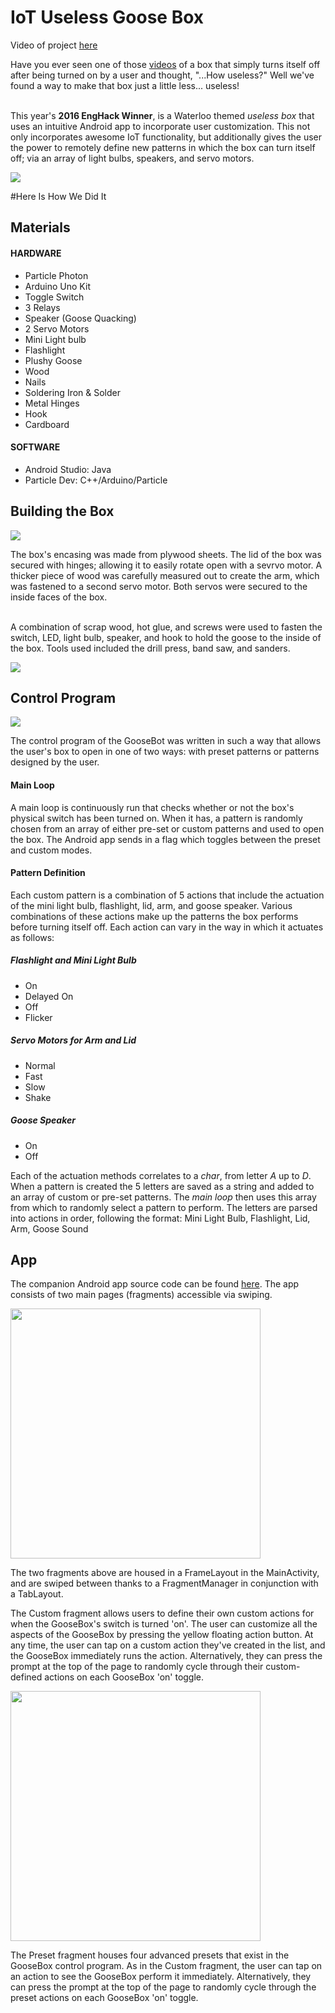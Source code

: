 # IoT Useless Goose Box
<!-- INTRO -->

<p>Video of project <a href="https://www.youtube.com/watch?v=Be9eE4zZ2zc">here</a></p>

<p>Have you ever seen one of those <a href="https://www.youtube.com/watch?v=aqAUmgE3WyM">videos</a> of a box that simply turns itself off after being turned on by a user and thought, "...How useless?"  Well we've found a way to make that box just a little less... useless!</br></br>

This year's <b>2016 EngHack Winner</b>, is a Waterloo themed <i>useless box</i> that uses an intuitive Android app to incorporate user customization.  This not only incorporates awesome IoT functionality, but additionally gives the user the power to remotely define new patterns in which the box can turn itself off; via an array of light bulbs, speakers, and servo motors.</p>

<img src="images/introPicture.jpg"/>

#Here Is How We Did It
<h2>Materials</h2>
<h4>HARDWARE</h4>
<ul>
  <li>Particle Photon</li>
  <li>Arduino Uno Kit</li>
  <li>Toggle Switch</li>
  <li>3 Relays</li>
  <li>Speaker (Goose Quacking)</li>
  <li>2 Servo Motors</li>
  <li>Mini Light bulb</li>
  <li>Flashlight</li>
  <li>Plushy Goose</li>
  <li>Wood</li>
  <li>Nails</li>
  <li>Soldering Iron & Solder</li>
  <li>Metal Hinges</li>
  <li>Hook</li>
  <li>Cardboard</li>
</ul>
<h4>SOFTWARE</h4>
<ul>
  <li>Android Studio: Java</li>
  <li>Particle Dev: C++/Arduino/Particle</li>
</ul>

<!-- BOX  -->
<h2>Building the Box</h2>
<img src="images/boxConstruction.jpg"/>  
<p>The box's encasing was made from plywood sheets.  The lid of the box was secured with hinges; allowing it to easily rotate open with a sevrvo motor.  A thicker piece of wood was carefully measured out to create the arm, which was fastened to a second servo motor.  Both servos were secured to the inside faces of the box.</br></br>

A combination of scrap wood, hot glue, and screws were used to fasten the switch, LED, light bulb, speaker, and hook to hold the goose to the inside of the box.  Tools used included the drill press, band saw, and sanders.</p>
<img src="images/hardwarePic.jpg"/>

<!-- CONTROL PROGRAM  -->
<h2>Control Program</h2>
<img src="images/DSC01584.JPG"/>
<p>The control program of the GooseBot was written in such a way that allows the user's box to open in one of two ways: with preset patterns or patterns designed by the user.

<h4>Main Loop</h4>
<p>A main loop is continuously run that checks whether or not the box's physical switch has been turned on.  When it has, a pattern is randomly chosen from an array of either pre-set or custom patterns and used to open the box. The Android app sends in a flag which toggles between the preset and custom modes.</p>

<h4>Pattern Definition</h4>
<p>Each custom pattern is a combination of 5 actions that include the actuation of the mini light bulb, flashlight, lid, arm, and goose speaker. Various combinations of these actions make up the patterns the box performs before turning itself off. Each action can vary in the way in which it actuates as follows:</p>
<h5>Flashlight and Mini Light Bulb</h5>
<ul>
  <li>On</li>
  <li>Delayed On</li>
  <li>Off</li>
  <li>Flicker</li>
</ul>
<h5>Servo Motors for Arm and Lid</h5>
<ul>
  <li>Normal</li>
  <li>Fast</li>
  <li>Slow</li>
  <li>Shake</li>
</ul>
<h5>Goose Speaker</h5>
<ul>
  <li>On</li>
  <li>Off</li>
</ul>
<p>Each of the actuation methods correlates to a <i>char</i>, from letter <i>A</i> up to <i>D</i>. When a pattern is created the 5 letters are saved as a string and added to an array of custom or pre-set patterns. The <i>main loop</i> then uses this array from which to randomly select a pattern to perform. The letters are parsed into actions in order, following the format:  Mini Light Bulb, Flashlight, Lid, Arm, Goose Sound</p>

<!-- ANDROID APPLICATION  -->
<h2>App</h2>
<p>The companion Android app source code can be found <a href="https://github.com/uzbhutta/Android-IoTUselessGooseBox">here</a>. The app consists of two main pages (fragments) accessible via swiping. </p>

<img src="images/screens.gif" width="400">

<p>The two fragments above are housed in a FrameLayout in the MainActivity, and are swiped between thanks to a FragmentManager in conjunction with a TabLayout.</p>

<p>The Custom fragment allows users to define their own custom actions for when the GooseBox's switch is turned 'on'. The user can customize all the aspects of the GooseBox by pressing the yellow floating action button. At any time, the user can tap on a custom action they've created in the list, and the GooseBox immediately runs the action. Alternatively, they can press the prompt at the top of the page to randomly cycle through their custom-defined actions on each GooseBox 'on' toggle. </p>

<img src="images/settingentry.gif" width="400">

<p>The Preset fragment houses four advanced presets that exist in the GooseBox control program. As in the Custom fragment, the user can tap on an action to see the GooseBox perform it immediately. Alternatively, they can press the prompt at the top of the page to randomly cycle through the preset actions on each GooseBox 'on' toggle.</p>
